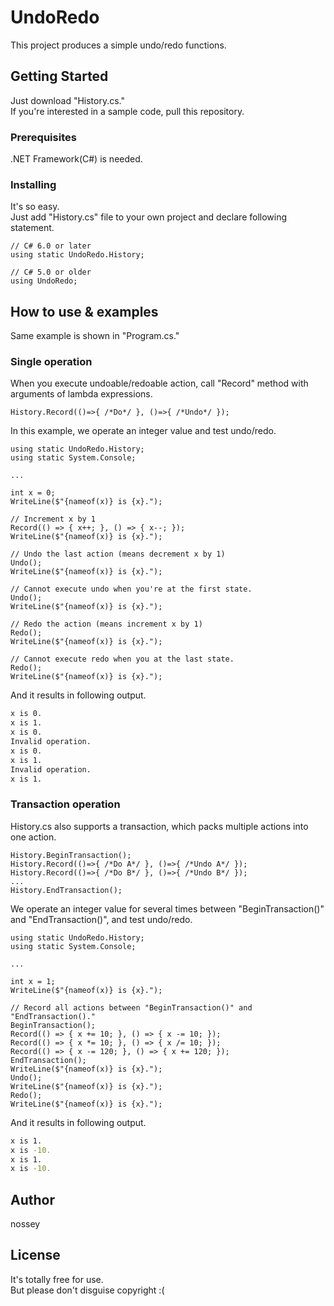 # UndoRedo
This project produces a simple undo/redo functions.

## Getting Started
Just download "History.cs."<br>
If you're interested in a sample code, pull this repository.

### Prerequisites
.NET Framework(C#) is needed.

### Installing
It's so easy.<br>
Just add "History.cs" file to your own project and declare following statement.

```CSharp
// C# 6.0 or later
using static UndoRedo.History;

// C# 5.0 or older
using UndoRedo;
```

## How to use & examples
Same example is shown in "Program.cs."

### Single operation
When you execute undoable/redoable action, call "Record" method with arguments of lambda expressions.
```CSharp
History.Record(()=>{ /*Do*/ }, ()=>{ /*Undo*/ });
```

In this example, we operate an integer value and test undo/redo.

```CSharp
using static UndoRedo.History;
using static System.Console;

...

int x = 0;
WriteLine($"{nameof(x)} is {x}.");

// Increment x by 1
Record(() => { x++; }, () => { x--; });
WriteLine($"{nameof(x)} is {x}.");

// Undo the last action (means decrement x by 1)
Undo();
WriteLine($"{nameof(x)} is {x}.");

// Cannot execute undo when you're at the first state.
Undo();
WriteLine($"{nameof(x)} is {x}.");

// Redo the action (means increment x by 1)
Redo();
WriteLine($"{nameof(x)} is {x}.");

// Cannot execute redo when you at the last state.
Redo();
WriteLine($"{nameof(x)} is {x}.");
```

And it results in following output.
```bash
x is 0.
x is 1.
x is 0.
Invalid operation.
x is 0.
x is 1.
Invalid operation.
x is 1.
```

### Transaction operation
History.cs also supports a transaction, which packs multiple actions into one action.

```CSharp
History.BeginTransaction();
History.Record(()=>{ /*Do A*/ }, ()=>{ /*Undo A*/ });
History.Record(()=>{ /*Do B*/ }, ()=>{ /*Undo B*/ });
...
History.EndTransaction();
```

We operate an integer value for several times between "BeginTransaction()" and "EndTransaction()", and test undo/redo.

```CSharp
using static UndoRedo.History;
using static System.Console;

...

int x = 1;
WriteLine($"{nameof(x)} is {x}.");

// Record all actions between "BeginTransaction()" and "EndTransaction()."
BeginTransaction();
Record(() => { x += 10; }, () => { x -= 10; });
Record(() => { x *= 10; }, () => { x /= 10; });
Record(() => { x -= 120; }, () => { x += 120; });
EndTransaction();
WriteLine($"{nameof(x)} is {x}.");
Undo();
WriteLine($"{nameof(x)} is {x}.");
Redo();
WriteLine($"{nameof(x)} is {x}.");
```

And it results in following output.
```bash
x is 1.
x is -10.
x is 1.
x is -10.
```

## Author
nossey

## License
It's totally free for use.<br>
But please don't disguise copyright :(

